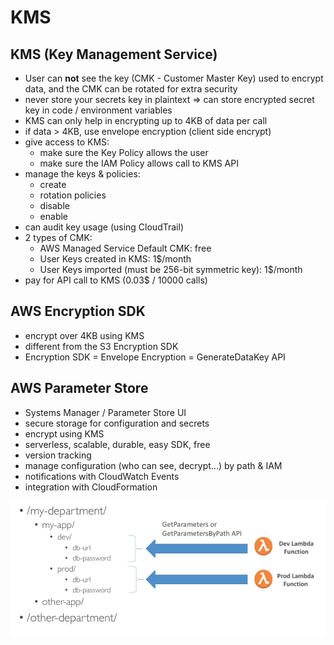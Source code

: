 # KMS

## KMS (Key Management Service)

- User can **not** see the key (CMK - Customer Master Key) used to encrypt data, and the CMK can be rotated for extra security
- never store your secrets key in plaintext ⇒ can store encrypted secret key in code / environment variables
- KMS can only help in encrypting up to 4KB of data per call
- if data > 4KB, use envelope encryption (client side encrypt)
- give access to KMS:
    - make sure the Key Policy allows the user
    - make sure the IAM Policy allows call to KMS API
- manage the keys & policies:
    - create
    - rotation policies
    - disable
    - enable
- can audit key usage (using CloudTrail)
- 2 types of CMK:
    - AWS Managed Service Default CMK: free
    - User Keys created in KMS: 1$/month
    - User Keys imported (must be 256-bit symmetric key): 1$/month
- pay for API call to KMS (0.03$ / 10000 calls)

## AWS Encryption SDK

- encrypt over 4KB using KMS
- different from the S3 Encryption SDK
- Encryption SDK = Envelope Encryption = GenerateDataKey API

## AWS Parameter Store

- Systems Manager / Parameter Store UI
- secure storage for configuration and secrets
- encrypt using KMS
- serverless, scalable, durable, easy SDK, free
- version tracking
- manage configuration (who can see, decrypt...) by path & IAM
- notifications with CloudWatch Events
- integration with CloudFormation

![AWS Parameter Store](images/kms.png)
